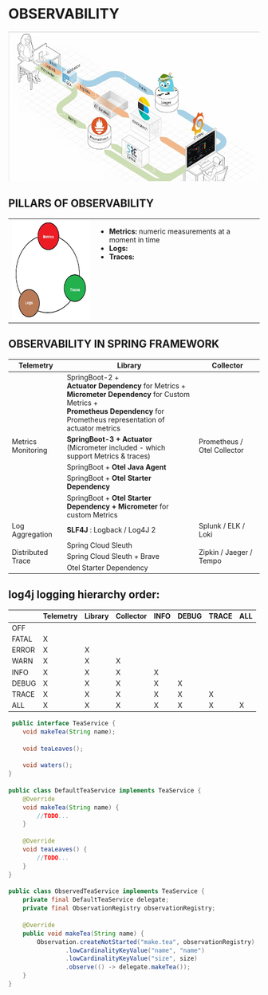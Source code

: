 # OBSERVABILITY
<img src="observability.jpg" width="600" height="300">


## PILLARS OF OBSERVABILITY


<table style="border: none; width: 100%; ">
  <tr style="border: none">
    <td style="border: none"><img width="200" height="200" src="observability_pillars.jpg"></td>
    <td style="border: none; vertical-align: top">
        <ul>
            <li><b>Metrics: </b> numeric measurements at a moment in time</li>
            <li><b>Logs: </b></li>
            <li><b>Traces:  </b></li>
        </ul>
    </td>
  </tr>
 </table>


## OBSERVABILITY IN SPRING FRAMEWORK
<table>
    <thead>
        <tr>
            <th>Telemetry</th>
            <th>Library</th>
            <th>Collector</th>
        </tr>
    </thead>
    <tbody>
        <tr>
            <td rowspan=5>Metrics Monitoring</td>
            <td rowspan=1>
                SpringBoot-2 + 
                <br/><b>Actuator Dependency</b> for Metrics + 
                <br/><b>Micrometer Dependency</b> for Custom Metrics +
                <br/><b>Prometheus Dependency</b> for Prometheus representation of actuator metrics
            <td rowspan=5>Prometheus / Otel Collector</td>
        </tr>
        <tr>
            <td rowspan=1><b>SpringBoot-3 + Actuator </b>(Micrometer included - which support Metrics & traces)</td>
        </tr>
        <tr>
            <td rowspan=1>SpringBoot + <b>Otel Java Agent</b></td>
        </tr>
        <tr>
            <td rowspan=1>SpringBoot + <b>Otel Starter Dependency</b></td>
        </tr>
        <tr>
            <td rowspan=1>SpringBoot + <b>Otel Starter Dependency + Micrometer </b> for custom Metrics</td>
        </tr>
        <tr>
            <td>Log Aggregation</td>
            <td> <b>SLF4J</b> : Logback / Log4J 2 </td>
            <td>Splunk / ELK / Loki</td>
        </tr>
        <tr>
            <td rowspan=3>Distributed Trace</td>
            <td>Spring Cloud Sleuth</td>
            <td rowspan=3>Zipkin / Jaeger / Tempo</td>
        </tr>
        <tr>
            <td>Spring Cloud Sleuth + Brave</td>
        </tr>
        <tr>
            <td>Otel Starter Dependency</td>
        </tr>
    </tbody>
</table>

## log4j logging hierarchy order:

|       | Telemetry | Library | Collector | INFO | DEBUG | TRACE | ALL
|-------|-----------|---------|-----------|------|-------|-------|----
| OFF   |           |         |           |  |       |  | 
| FATAL | X         |         |           |  |       |  | 
| ERROR | X         | X       |           |  |       |  | 
| WARN  | X         | X       | X         |  |       |  | 
| INFO  | X         | X       | X         | X |       |  | 
| DEBUG | X         | X       | X         | X | X     |  | 
| TRACE | X         | X       | X         | X | X     | X | 
| ALL   | X         | X       | X         | X | X     | X | X

````java
 public interface TeaService {
    void makeTea(String name);

    void teaLeaves();

    void waters();
}

public class DefaultTeaService implements TeaService {
    @Override
    void makeTea(String name) {
        //TODO...
    }

    @Override
    void teaLeaves() {
        //TODO...
    }
}

public class ObservedTeaService implements TeaService {
    private final DefaultTeaService delegate;
    private final ObservationRegistry observationRegistry;

    @Override
    public void makeTea(String name) {
        Observation.createNotStarted("make.tea", observationRegistry)
                .lowCardinalityKeyValue("name", "name")
                .lowCardinalityKeyValue("size", size)
                .observe(() -> delegate.makeTea());
    }
}
````
